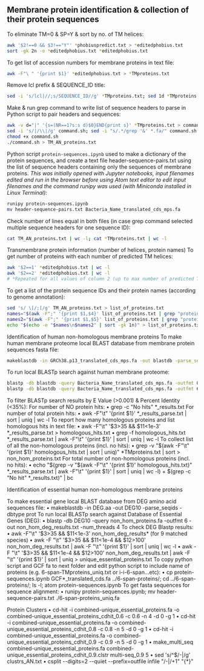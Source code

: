 ## Membrane protein identification & collection of their protein sequences
To eliminate TM=0 & SP=Y & sort by no. of TM helices:
```bash
awk '$2!==0 && $3!=="Y"' *phobiuspredict.txt > *editedphobius.txt
sort -gk 2n -o *editedphobius.txt *editedphobius.txt
```
To get list of accession numbers for membrane proteins in text file:
```bash
awk -F"\ " '{print $1}' *editedphobius.txt > *TMproteins.txt
```
Remove lcl prefix & SEQUENCE_ID title:
```bash
sed -i 's/lcl|//;s/SEQUENCE_ID//g' *TMproteins.txt; sed 1d *TMproteins.txt
```
Make & run grep command to write list of sequence headers to parse in Python script to pair headers and sequences:
```bash
awk -v d="|" '{s=(NR==1?s:s d)$0}END{print s}' *TMproteins.txt > command.sh
sed -i 's/|/\\|/g' command.sh; sed -i "s/.*/grep '&' *.fa/" command.sh
chmod +x command.sh
./command.sh > TM_AN_proteins.txt
```
Python script `protein-sequences.ipynb` used to make a dictionary of the protein sequences, and create a text file header-sequence-pairs.txt using the list of sequence headers containing only the sequences of membrane proteins.
*This was initially opened with Jupyter notebooks, input filenames edited and run in the browser before using Atom text editor to edit input filenames and the command runipy was used (with Miniconda installed in Linux Terminal):*
```bash
runipy protein-sequences.ipynb
mv header-sequence-pairs.txt Bacteria_Name_translated_cds_mps.fa
```
Check number of lines equal in both files (in case grep command selected multiple sequence headers for one sequence ID):
```bash
cat TM_AN_proteins.txt | wc -l; cat *TMproteins.txt | wc -l
```
Transmembrane protein information (number of helices, protein names)
To get number of proteins with each number of predicted TM helices:
```bash
awk '$2==1' *editedphobius.txt | wc -l
awk '$2==2' *editedphobius.txt | wc -l
# *Repeated for all values of column 2 (up to max number of predicted TM helices)*
```
To get a list of the protein sequence IDs and their protein names (according to genome annotation): 
```bash
sed 's/ \[/;[/g' TM_AN_proteins.txt > list_of_proteins.txt
names="$(awk -F";" '{print $1,$4}' list_of_proteins.txt | grep "protein=")"
names2="$(awk -F";" '{print $1,$5}' list_of_proteins.txt | grep "protein=")"
echo "$(echo -e "$names\n$names2" | sort -gk 1n)" > list_of_proteins.txt
```
Identification of human non-homologous membrane proteins 
To make human membrane proteome local BLAST database from membrane protein sequences fasta file:
```bash
makeblastdb -in GRCh38.p13_translated_cds_mps.fa -out blastdb -parse_seqids -dbtype prot
```
To run local BLASTp search against human membrane proteome:
```bash
blastp -db blastdb -query Bacteria_Name_translated_cds_mps.fa -outfmt 0 -out Bacteria_name_results.txt -num_threads 4
blastp -db blastdb -query Bacteria_Name_translated_cds_mps.fa -outfmt 6 -out Bacteria_name_results_parse.txt -num_threads 4
```
To filter BLASTp search results by E Value (>0.001) & Percent Identity (<35%):
For number of NO protein hits:
•	grep -c "No hits" *_results.txt
For number of total protein hits:
•	awk -F"\t" '{print $1}' *_results_parse.txt | sort | uniq | wc -l
To report how many homologous proteins and list homologous hits in text file:
•	awk -F"\t" '$3>35 && $11<1e-3' *_results_parse.txt > homologous_hits.txt
•	grep -f homologous_hits.txt *_results_parse.txt | awk -F"\t" '{print $1}' | sort | uniq | wc -l
To collect list of all the non-homologous proteins (incl. no hits):
•	grep -v "$(awk -F"\t" '{print $1}' homologous_hits.txt | sort | uniq)" *TMproteins.txt | sort > non_hom_proteins.txt
For total number of non-homologous proteins (incl. no hits):
•	echo "$(grep -v "$(awk -F"\t" '{print $1}' homologous_hits.txt)" *_results_parse.txt | awk -F"\t" '{print $1}' | sort | uniq | wc -l) + $(grep -c "No hit" *_results.txt)" | bc

Identification of essential human non-homologous membrane proteins

To make essential gene local BLAST database from DEG amino acid sequences file:
•	makeblastdb -in DEG.aa -out DEG10 -parse_seqids -dbtype prot
To run local BLASTp search against Database of Essential Genes (DEG):
•	blastp -db DEG10 -query non_hom_proteins.fa -outfmt 6 -out non_hom_deg_results.txt -num_threads 4
To check DEG Blastp results:
•	awk -F"\t" '$3>35 && $11<1e-3' non_hom_deg_results* (for 9 matched species)
•	awk -F "\t" '$3>35 && $11<1e-4 && $12>100' non_hom_deg_results.txt | awk -F "\t" '{print $1}' | sort | uniq | wc -l
•	awk -F "\t" '$3>35 && $11<1e-4 && $12>100' non_hom_deg_results.txt | awk -F "\t" '{print $1}' | sort | uniq > unique_essential_proteins.txt
To copy python script and GCF fa to next folder and edit python script to include name of proteins (e.g. 6-span-TMproteins_uniq.txt or i-i-6-span...etc):
•	cp protein-sequences.ipynb GCF*_translated_cds.fa ../6-span-proteins/; cd ../6-span-proteins/; ls -l; atom protein-sequences.ipynb
To get fasta sequences for sequence alignment:
•	runipy protein-sequences.ipynb; mv header-sequence-pairs.txt ./6-span-proteins_uniq.fa

Protein Clusters
•	cd-hit -i combined-unique_essential_proteins.fa -o combined-unique_essential_proteins_cdhit_0.6 -c 0.6 -n 4 -d 0 -g 1
•	cd-hit -i combined-unique_essential_proteins.fa -o combined-unique_essential_proteins_cdhit_0.8 -c 0.8 -n 5 -d 0 -g 1
•	cd-hit -i combined-unique_essential_proteins.fa -o combined-unique_essential_proteins_cdhit_0.9 -c 0.9 -n 5 -d 0 -g 1
•	make_multi_seq combined-unique_essential_proteins.fa combined-unique_essential_proteins_cdhit_0.9.clstr multi-seq_0.9 5
•	sed 's/^$/-|/g' clustrs_AN.txt
•	csplit --digits=2 --quiet --prefix=outfile infile "/-|/+1" "{*}"

